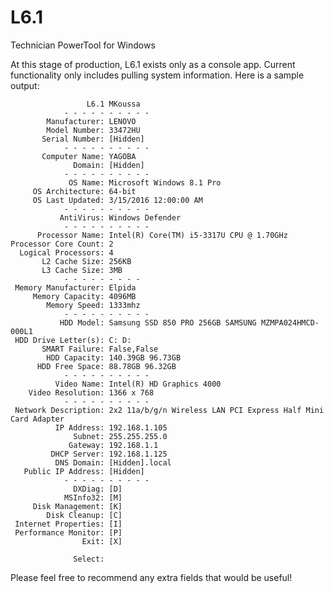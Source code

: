 # L6.1
Technician PowerTool for Windows

At this stage of production, L6.1 exists only as a console app. 
Current functionality only includes pulling system information.
Here is a sample output:

                     L6.1 MKoussa
                - - - - - - - - - -
            Manufacturer: LENOVO
            Model Number: 33472HU
           Serial Number: [Hidden]
                - - - - - - - - - -
           Computer Name: YAGOBA
                  Domain: [Hidden]
                - - - - - - - - - -
                 OS Name: Microsoft Windows 8.1 Pro
         OS Architecture: 64-bit
         OS Last Updated: 3/15/2016 12:00:00 AM
                - - - - - - - - - -
               AntiVirus: Windows Defender
                - - - - - - - - - -
          Processor Name: Intel(R) Core(TM) i5-3317U CPU @ 1.70GHz
    Processor Core Count: 2
      Logical Processors: 4
           L2 Cache Size: 256KB
           L3 Cache Size: 3MB
                - - - - - - - - -
     Memory Manufacturer: Elpida
         Memory Capacity: 4096MB
            Memory Speed: 1333mhz
                - - - - - - - - - -
               HDD Model: Samsung SSD 850 PRO 256GB SAMSUNG MZMPA024HMCD-000L1
     HDD Drive Letter(s): C: D:
           SMART Failure: False,False
            HDD Capacity: 140.39GB 96.73GB
          HDD Free Space: 88.78GB 96.32GB
                - - - - - - - - - -
              Video Name: Intel(R) HD Graphics 4000
        Video Resolution: 1366 x 768
                - - - - - - - - - -
     Network Description: 2x2 11a/b/g/n Wireless LAN PCI Express Half Mini Card Adapter
              IP Address: 192.168.1.105
                  Subnet: 255.255.255.0
                 Gateway: 192.168.1.1
             DHCP Server: 192.168.1.125
              DNS Domain: [Hidden].local
       Public IP Address: [Hidden]
                - - - - - - - - - -
                  DXDiag: [D]
                MSInfo32: [M]
         Disk Management: [K]
            Disk Cleanup: [C]
     Internet Properties: [I]
     Performance Monitor: [P]
                    Exit: [X]

                  Select: 


Please feel free to recommend any extra fields that would be useful!
